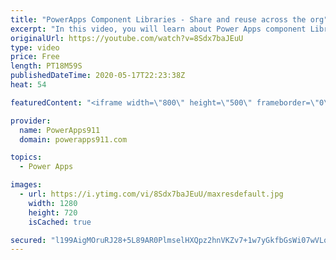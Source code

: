```yaml
---
title: "PowerApps Component Libraries - Share and reuse across the org"
excerpt: "In this video, you will learn about Power Apps component Libraries and how you can use them to build and publish components that can be used across the company. This is the consistency solution you have been looking for.  Link to introduction to PowerApps components if you need ithttps://www.youtube.com/watch?v=AqZkUQ78e50"
originalUrl: https://youtube.com/watch?v=8Sdx7baJEuU
type: video
price: Free
length: PT18M59S
publishedDateTime: 2020-05-17T22:23:38Z
heat: 54

featuredContent: "<iframe width=\"800\" height=\"500\" frameborder=\"0\" src=\"https://www.youtube.com/embed/8Sdx7baJEuU\" allow=\"accelerometer; autoplay; encrypted-media; gyroscope; picture-in-picture\" allowfullscreen></iframe>"

provider:
  name: PowerApps911
  domain: powerapps911.com

topics:
  - Power Apps

images:
  - url: https://i.ytimg.com/vi/8Sdx7baJEuU/maxresdefault.jpg
    width: 1280
    height: 720
    isCached: true

secured: "l199AigMOruRJ28+5L89AR0PlmselHXQpz2hnVKZv7+1w7yGkfbGsWi07wVLqZcuIQpM06ycOugwfB8dLJP23PM3FnBivAyABy13mAN1Bvhg7++CRzSSZXBeO5cNTlZE4fu+kohl9AnO+A02nMtl/KA8kCEt8HVSsJ1NNujUUhwlRx70N9YPdDLVFyhZMHZqSFuqkKwAl90esvp/T4UPNy1SyHhHmLtuMu1XsBDTX7Sway0kC3pKNLU+D5xQxdWuP2pEJVX5x06Ue7XG7MsAP476iffNI5BC78go9HuOVmOOmWe7BSE2SK3PI6GgiVveXeLaMKm8m2tPgLex5GRaGh6Jff+oJ5GuzUPtapPVkSpNqDVB/LT0agflyc8KtL59EjVcr05TvlsR7plA+9wHSFg348aO/zVGJVc6yIlblJE=;WxenQ/eS1uvveD4D10PGIA=="
---
```


